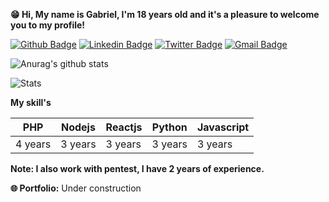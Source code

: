**😁 Hi, My name is Gabriel, I'm 18 years old and it's a pleasure to welcome you to my profile!**

[![Github Badge](https://img.shields.io/badge/-Github-000?style=flat-square&logo=Github&logoColor=white&link=https://github.com/Faintzy)](https://github.com/Faintzy)
[![Linkedin Badge](https://img.shields.io/badge/-LinkedIn-blue?style=flat-square&logo=Linkedin&logoColor=white&link=https://www.linkedin.com/in/sudogabriel/)](https://www.linkedin.com/in/sudogabriel/)
[![Twitter Badge](https://img.shields.io/badge/-Twitter-1ca0f1?style=flat-square&labelColor=1ca0f1&logo=twitter&logoColor=white&link=https://twitter.com/xxFerrier)](https://twitter.com/xxFerrier)
[![Gmail Badge](https://img.shields.io/badge/-gabrielmrts@yahoo.com-c14438?style=flat-square&logo=Gmail&logoColor=white&link=mailto:gabrielmrts@yahoo.com)](mailto:gabrielmrts@yahoo.com)

![Anurag's github stats](https://github-readme-stats.vercel.app/api?username=faintzy&theme=radical&layout=compact&show_icons=true)

![Stats](https://github-readme-stats.vercel.app/api/top-langs/?username=gabizinha12&layout=compact&theme=radical)

**My skill's**

|  PHP   | Nodejs | Reactjs | Python | Javascript |
|--------|--------|---------|--------|------------|
| 4 years| 3 years|  3 years| 3 years|   3 years  |

**Note: I also work with pentest, I have 2 years of experience.**

**🌐 Portfolio:** Under construction
